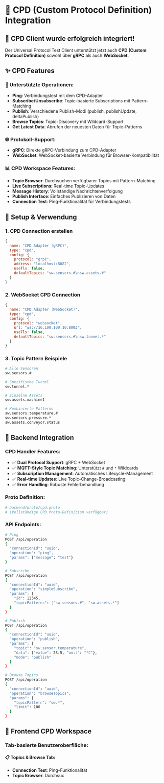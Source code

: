 # 🔌 CPD (Custom Protocol Definition) Integration

## 🎯 **CPD Client wurde erfolgreich integriert!**

Der Universal Protocol Test Client unterstützt jetzt auch **CPD (Custom Protocol Definition)** sowohl über **gRPC** als auch **WebSocket**.

## ✨ **CPD Features**

### **🔧 Unterstützte Operationen:**
- **Ping**: Verbindungstest mit dem CPD-Adapter
- **Subscribe/Unsubscribe**: Topic-basierte Subscriptions mit Pattern-Matching
- **Publish**: Verschiedene Publish-Modi (publish, publishUpdate, deltaPublish)
- **Browse Topics**: Topic-Discovery mit Wildcard-Support
- **Get Latest Data**: Abrufen der neuesten Daten für Topic-Patterns

### **🌐 Protokoll-Support:**
- **gRPC**: Direkte gRPC-Verbindung zum CPD-Adapter
- **WebSocket**: WebSocket-basierte Verbindung für Browser-Kompatibilität

### **📊 CPD Workspace Features:**
- **Topic Browser**: Durchsuchen verfügbarer Topics mit Pattern-Matching
- **Live Subscriptions**: Real-time Topic-Updates
- **Message History**: Vollständige Nachrichtenverfolgung
- **Publish Interface**: Einfaches Publizieren von Daten
- **Connection Test**: Ping-Funktionalität für Verbindungstests

## 🚀 **Setup & Verwendung**

### **1. CPD Connection erstellen**

```javascript
{
  name: "CPD Adapter (gRPC)",
  type: "cpd",
  config: {
    protocol: "grpc",
    address: "localhost:8082",
    useTls: false,
    defaultTopics: "sw.sensors.#\nsw.assets.#"
  }
}
```

### **2. WebSocket CPD Connection**

```javascript
{
  name: "CPD Adapter (WebSocket)",
  type: "cpd", 
  config: {
    protocol: "websocket",
    url: "ws://10.100.100.10:8003",
    useTls: false,
    defaultTopics: "sw.sensors.#\nsw.tunnel.*"
  }
}
```

### **3. Topic Pattern Beispiele**

```bash
# Alle Sensoren
sw.sensors.#

# Spezifische Tunnel
sw.tunnel.*

# Einzelne Assets
sw.assets.machine1

# Kombinierte Patterns
sw.sensors.temperature.#
sw.sensors.pressure.*
sw.assets.conveyor.status
```

## 🔌 **Backend Integration**

### **CPD Handler Features:**
- ✅ **Dual Protocol Support**: gRPC + WebSocket
- ✅ **MQTT-Style Topic Matching**: Unterstützt `#` und `*` Wildcards
- ✅ **Subscription Management**: Automatisches Lifecycle-Management
- ✅ **Real-time Updates**: Live Topic-Change-Broadcasting
- ✅ **Error Handling**: Robuste Fehlerbehandlung

### **Proto Definition:**
```bash
# backend/proto/cpd.proto
# (Vollständige CPD Proto-Definition verfügbar)
```

### **API Endpoints:**
```bash
# Ping
POST /api/operation
{
  "connectionId": "uuid",
  "operation": "ping",
  "params": {"message": "test"}
}

# Subscribe
POST /api/operation
{
  "connectionId": "uuid", 
  "operation": "simpleSubscribe",
  "params": {
    "id": 12345,
    "topicPatterns": ["sw.sensors.#", "sw.assets.*"]
  }
}

# Publish
POST /api/operation
{
  "connectionId": "uuid",
  "operation": "publish", 
  "params": {
    "topic": "sw.sensor.temperature",
    "data": {"value": 23.5, "unit": "°C"},
    "mode": "publish"
  }
}

# Browse Topics
POST /api/operation
{
  "connectionId": "uuid",
  "operation": "browseTopics",
  "params": {
    "topicPattern": "sw.*",
    "limit": 100
  }
}
```

## 🎨 **Frontend CPD Workspace**

### **Tab-basierte Benutzeroberfläche:**

#### **📋 Topics & Browse Tab:**
- **Connection Test**: Ping-Funktionalität
- **Topic Browser**: Durchsuc